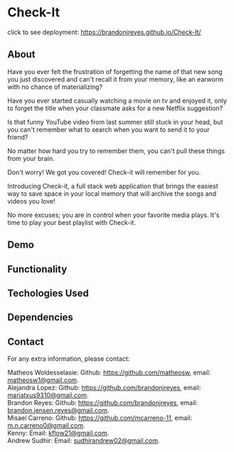 # Check-It


click to see deployment: https://brandonjreyes.github.io/Check-It/

## About


Have you ever felt the frustration of forgetting the name of that new song you just discovered and can't recall it from your memory, like an earworm with no chance of materializing?

Have you ever started casually watching a movie on tv and enjoyed it, only to forget the title when your classmate asks for a new Netflix suggestion?

Is that funny YouTube video from last summer still stuck in your head, but you can't remember what to search when you want to send it to your friend?

No matter how hard you try to remember them, you can't pull these things from your brain.

Don't worry! We got you covered!
Check-it will remember for you.

Introducing Check-it, a full stack web application that brings the easiest way to save space in your local memory that will archive the songs and videos you love!

No more excuses; you are in control when your favorite media plays. It's time to play your best playlist with Check-it.

## Demo

## Functionality

## Techologies Used

## Dependencies


## Contact

For any extra information, please contact:

Matheos Woldesselasie: Github: https://github.com/matheosw, email: matheosw1@gmail.com.<br>
Alejandra Lopez: Github: https://github.com/brandonjreyes, email: mariatxus9310@gmail.com.<br>
Brandon Reyes: Github: https://github.com/brandonjreyes, email: brandon.jensen.reyes@gmail.com.<br>
Misael Carreno: Github: https://github.com/mcarreno-11, email: m.n.carreno0@gmail.com.<br> 
Kenny: Email: kflow21@gmail.com.<br>
Andrew Sudhir: Email: sudhirandrew02@gmail.com.<br>

